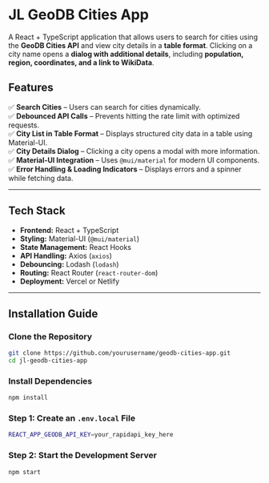 # JL GeoDB Cities App

A React + TypeScript application that allows users to search for cities using the **GeoDB Cities API** and view city details in a **table format**. Clicking on a city name opens a **dialog with additional details**, including **population, region, coordinates, and a link to WikiData**.

## Features
✅ **Search Cities** – Users can search for cities dynamically.  
✅ **Debounced API Calls** – Prevents hitting the rate limit with optimized requests.  
✅ **City List in Table Format** – Displays structured city data in a table using Material-UI.  
✅ **City Details Dialog** – Clicking a city opens a modal with more information.  
✅ **Material-UI Integration** – Uses `@mui/material` for modern UI components.  
✅ **Error Handling & Loading Indicators** – Displays errors and a spinner while fetching data.  

---

## **Tech Stack**
- **Frontend:** React + TypeScript
- **Styling:** Material-UI (`@mui/material`)
- **State Management:** React Hooks
- **API Handling:** Axios (`axios`)
- **Debouncing:** Lodash (`lodash`)
- **Routing:** React Router (`react-router-dom`)
- **Deployment:** Vercel or Netlify

---

## **Installation Guide**
### Clone the Repository
```sh
git clone https://github.com/yourusername/geodb-cities-app.git
cd jl-geodb-cities-app
```

### Install Dependencies
```sh
npm install
```

### Step 1: Create an `.env.local` File
```sh
REACT_APP_GEODB_API_KEY=your_rapidapi_key_here
```

### Step 2: Start the Development Server

```sh
npm start
```

